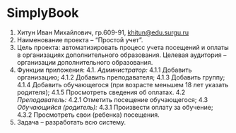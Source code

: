 # SimplyBook
1.	Хитун Иван Михайлович, гр.609-91, khitun@edu.surgu.ru
2.	Наименование проекта – “Простой учет”.
3.	Цель проекта: автоматизировать процесс учета посещений и оплаты в организациях дополнительного образования. Целевая аудитория – организации дополнительного образования.
4.	Функции приложения: 
  4.1.	*Администратор:*
    4.1.1	Добавить организацию;
    4.1.2	Добавить преподавателя;
    4.1.3	Добавить группу;
    4.1.4	Добавить обучающегося (при возрасте меньшем 18 лет указать родителя);
    4.1.5	Просмотреть сведения об оплатах.
  4.2	*Преподаватель:*
    4.2.1	Отметить посещение обучающегося;
  4.3	*Обучающийся (родитель):*
    4.3.1	Произвести оплату за обучение;
    4.3.2	Просмотреть свои (ребенка) посещения.
5.	Задача – разработать всю систему.
